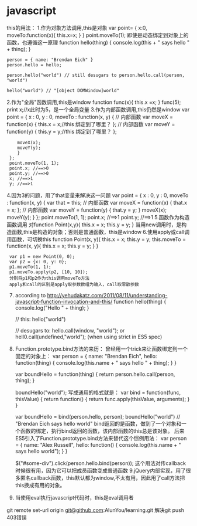 javascript
========
this的用法：
1.作为对象方法调用,this是对象
	var point= {
		x:0,
		moveTo:function(x){
			this.x=x;
		}
	}
	point.moveTo(1);
	即使是动态绑定到对象上的函数，也遵循这一原理
	function hello(thing) {
	  console.log(this + " says hello " + thing);
	}
	 
	person = { name: "Brendan Eich" }
	person.hello = hello;
	 
	person.hello("world") // still desugars to person.hello.call(person, "world")
	 
	hello("world") // "[object DOMWindow]world"
2.作为"全局"函数调用,this是window
	function func(x){
		this.x =x;
	}
	func(5);
	print x;//x此时为5，是一个全局变量
3.作为内部函数调用,this仍然是window
	var point = { 
	 x : 0, 
	 y : 0, 
	 moveTo : function(x, y) { 
	     // 内部函数
	     var moveX = function(x) { 
	     this.x = x;//this 绑定到了哪里？
	    }; 
	    // 内部函数
	    var moveY = function(y) { 
	    this.y = y;//this 绑定到了哪里？
	    }; 

	    moveX(x); 
	    moveY(y); 
	    } 
	 }; 
	 point.moveTo(1, 1); 
	 point.x; //==>0 
	 point.y; //==>0 
	 x; //==>1 
	 y; //==>1
4.因为3的问题，用了that变量来解决这一问题
	var point = { 
	 x : 0, 
	 y : 0, 
	 moveTo : function(x, y) { 
	      var that = this; 
	     // 内部函数
	     var moveX = function(x) { 
	     that.x = x; 
	     }; 
	     // 内部函数
	     var moveY = function(y) { 
	     that.y = y; 
	     } 
	     moveX(x); 
	     moveY(y); 
	     } 
	 }; 
	 point.moveTo(1, 1); 
	 point.x; //==>1 
	 point.y; //==>1
5.函数作为构造函数调用
	对function Point(x,y){
		this.x = x;
		this.y = y;
	}
	当用new调用时，是构造函数,this是构造的对象；否则是普通函数，this是window
6.使用apply或call调用函数，可切换this
	function Point(x, y){ 
	    this.x = x; 
	    this.y = y; 
	    this.moveTo = function(x, y){ 
	        this.x = x; 
	        this.y = y; 
	    } 
	 } 

	 var p1 = new Point(0, 0); 
	 var p2 = {x: 0, y: 0}; 
	 p1.moveTo(1, 1); 
	 p1.moveTo.apply(p2, [10, 10]);
	 分别将p1和p2作为this调用moveTo方法
	 apply和call的区别是apply取参数数组为输入，call取零散参数
7. according to http://yehudakatz.com/2011/08/11/understanding-javascript-function-invocation-and-this/
	function hello(thing) {
	  console.log("Hello " + thing);
	}
	 
	// this:
	hello("world")
	 
	// desugars to:
	hello.call(window, "world");
	or 
	hell0.call(undefined,"world"); (when using strict in ES5 spec)
8. Function.prototype.bind方法的来历：
	曾经用一个trick来让函数绑定到一个固定的对象上：
	var person = {
	  name: "Brendan Eich",
	  hello: function(thing) {
	    console.log(this.name + " says hello " + thing);
	  }
	}
	 
	var boundHello = function(thing) { return person.hello.call(person, thing); }
	 
	boundHello("world");
	写成通用的格式就是：
	var bind = function(func, thisValue) {
	  return function() {
	    return func.apply(thisValue, arguments);
	  }
	}
	 
	var boundHello = bind(person.hello, person);
	boundHello("world") // "Brendan Eich says hello world"
	bind返回的是函数，做到了一个对象和一个函数的绑定，执行bind返回的函数，该内部函数的this总是该对象。
	后来ES5引入了Function.prototype.bind方法来替代这个惯例用法：
	var person = {
	  name: "Alex Russell",
	  hello: function() { console.log(this.name + " says hello world"); }
	}
	 
	$("#some-div").click(person.hello.bind(person));
	这个用法对传callback时候很有用，因为它可以把成员函数变成普通函数
9.jQuery内部实现，用了很多匿名callback函数，this默认都为window,不太有用，因此用了call方法把this换成有用的对象。
10. 当使用eval执行javascript代码时，this是eval调用者


git remote set-url origin git@github.com:AlunYou/learning.git
解决git push 403错误


